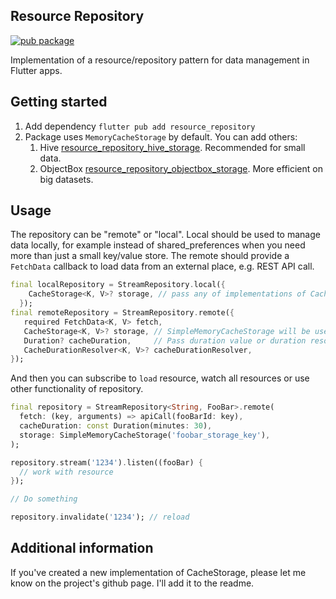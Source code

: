## Resource Repository

[![pub package](https://img.shields.io/pub/v/resource_repository.svg)](https://pub.dev/packages/resource_repository)

Implementation of a resource/repository pattern for data management in Flutter apps.

## Getting started

1. Add dependency `flutter pub add resource_repository`
2. Package uses `MemoryCacheStorage` by default. You can add others:
    1. Hive [resource_repository_hive_storage](https://pub.dev/packages/resource_repository_hive_storage). Recommended for small data.
    2. ObjectBox [resource_repository_objectbox_storage](https://pub.dev/packages/resource_repository_objectbox_storage). More efficient on big datasets.

## Usage
The repository can be "remote" or "local". Local should be used to manage data locally,
for example instead of shared_preferences when you need more than just a small key/value store.
The remote should provide a `FetchData` callback to load data from an external place, e.g. REST API call.
```dart
final localRepository = StreamRepository.local({
    CacheStorage<K, V>? storage, // pass any of implementations of CacheStorage
  });
final remoteRepository = StreamRepository.remote({
   required FetchData<K, V> fetch,
   CacheStorage<K, V>? storage, // SimpleMemoryCacheStorage will be used if null
   Duration? cacheDuration,     // Pass duration value or duration resolver for complex logic.
   CacheDurationResolver<K, V>? cacheDurationResolver,
});
```
And then you can subscribe to `load` resource, watch all resources or use other functionality of repository.
```dart
final repository = StreamRepository<String, FooBar>.remote(
  fetch: (key, arguments) => apiCall(fooBarId: key),
  cacheDuration: const Duration(minutes: 30),
  storage: SimpleMemoryCacheStorage('foobar_storage_key'),
);

repository.stream('1234').listen((fooBar) {
  // work with resource
});

// Do something

repository.invalidate('1234'); // reload
```

## Additional information

If you've created a new implementation of CacheStorage, please let me know on the project's github page. I'll add it to the readme.
